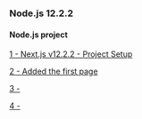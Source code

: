 ### Node.js 12.2.2

#### Node.js project

[1 - Next.js v12.2.2 - Project Setup ](../../tree/3fa71fa5b101d3430f6435afc2f3230b1d640696/)

[2 - Added the first page ](../../tree/162ab79cfa2467e60ac78ca161be383e6ef66633/)

[3 -  ](../../tree//)

[4 -  ](../../tree//)

